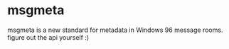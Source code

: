 # msgmeta

msgmeta is a new standard for metadata in Windows 96 message rooms.
figure out the api yourself :)
